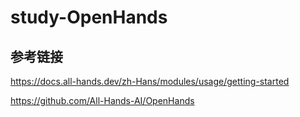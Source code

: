
# study-OpenHands


## 参考链接 
https://docs.all-hands.dev/zh-Hans/modules/usage/getting-started

https://github.com/All-Hands-AI/OpenHands